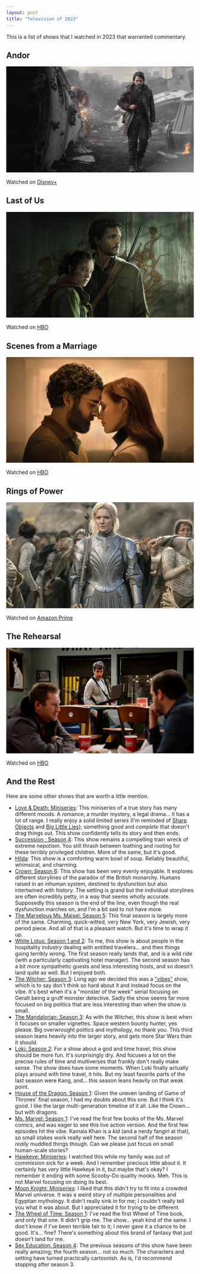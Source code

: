 ```yaml
---
layout: post
title: "Television of 2023"
---
```

This is a list of shows that I watched in 2023 that warranted commentary. 

## Andor
[![Andor](/media/posts/andor.jpeg)](https://www.disneyplus.com/series/star-wars-andor/3xsQKWG00GL5)

<p class="playLine"><span class='playIcon disney'></span>Watched on <a href="https://www.disneyplus.com/series/star-wars-andor/3xsQKWG00GL5">Disney+</a></p>

## Last of Us
[![Last of Us](/media/posts/last-of-us.jpg)](https://www.hbomax.com/series/urn:hbo:series:GYyofRQHeuJ6fiQEAAAEy)

<p class="playLine"><span class='playIcon hbo'></span>Watched on <a href="https://www.hbomax.com/series/urn:hbo:series:GYyofRQHeuJ6fiQEAAAEy">HBO</a></p>

## Scenes from a Marriage 
[![Scenes from a Marriage ](/media/posts/scenes-from-a-marriage.jpeg)](https://www.hbo.com/scenes-from-a-marriage)

<p class="playLine"><span class='playIcon hbo'></span>Watched on <a href="https://www.hbo.com/scenes-from-a-marriage">HBO</a></p>

## Rings of Power
[![Rings of Power](/media/posts/rings-of-power.jpg)](https://www.amazon.com/dp/B09QH98YG1)

<p class="playLine"><span class='playIcon amazon'></span>Watched on <a href="https://www.amazon.com/dp/B09QH98YG1">Amazon Prime</a></p>
	
## The Rehearsal
[![The Rehearsal](/media/posts/the-rehearsal.webp)](https://www.hbo.com/the-rehearsal)

<p class="playLine"><span class='playIcon hbo'></span>Watched on <a href="https://www.hbo.com/the-rehearsal">HBO</a></p>

## And the Rest

Here are some other shows that are worth a little mention.

- [Love & Death: Miniseries](https://www.max.com/shows/love-death/f7b16534-5a7b-4e0e-906f-406d25e6b7af): This miniseries of a true story has many different moods. A romance, a murder mystery, a legal drama… it has a lot of range. I really enjoy a solid limited series (I'm reminded of [Sharp Objects](https://www.hbo.com/sharp-objects) and [Big Little Lies](https://www.hbo.com/big-little-lies)); something good and _complete_ that doesn't drag things out. This show confidently tells its story and then ends.
- [Succession : Season 4](https://www.hbo.com/succession): This show remains a compelling train wreck of extreme nepotism. You still thrash between loathing and rooting for these terribly privileged children. More of the same, but it's good.
- [Hilda](https://www.netflix.com/title/80115346): This show is a comforting warm bowl of soup. Reliably beautiful, whimsical, and charming.
- [Crown: Season 6](https://www.netflix.com/title/80025678): This show has been very evenly enjoyable. It explores different storylines of the paradox of the British monarchy. Humans raised in an inhuman system, destined to dysfunction but also intertwined with history. The setting is grand but the individual storylines are often incredibly petty, in a way that seems wholly accurate. Supposedly this season is the end of the line, even though the real dysfunction marches on, and I'm a bit sad to not have more.
- [The Marvelous Ms. Maisel: Season 5](https://www.amazon.com/Marvelous-Mrs-Maisel-Season/dp/B0875GWS52): This final season is largely more of the same. Charming, quick-witted, very New York, very Jewish, very period piece. And all of that is a pleasant watch. But it's time to wrap it up.
- [White Lotus: Season 1 and 2](https://www.hbo.com/the-white-lotus): To me, this show is about people in the hospitality industry dealing with entitled travelers… and then things going terribly wrong. The first season really lands that, and is a wild ride (with a particularly captivating hotel manager). The second season has a bit more sympathetic guests and less interesting hosts, and so doesn't land quite as well. But I enjoyed both.
- [The Witcher: Season 3](https://www.netflix.com/title/80189685): Long ago we decided this was a ["vibes"](https://www.youtube.com/watch?v=ZStkUxC4iL4&t=2801s&pp=ygUVcGF0cmljayB3aWxsZW1zIHZpYmVz) show, which is to say don't think so hard about it and instead focus on the vibe. It's best when it's a "monster of the week" serial focusing on Geralt being a gruff monster detective. Sadly the show seems far more focused on big politics that are less interesting than when the show is small.
- [The Mandalorian: Season 3](https://www.disneyplus.com/series/the-mandalorian/3jLIGMDYINqD): As with the Witcher, this show is best when it focuses on smaller vignettes. Space western bounty hunter, yes please. Big overwrought politics and mythology, no thank you. This third season leans heavily into the larger story, and gets more Star Wars than it should.
- [Loki: Season 2](https://www.disneyplus.com/series/Loki/6pARMvILBGzF): For a show about a god and time travel, this show should be more fun. It's surprisingly dry. And focuses a lot on the precise rules of time and multiverses that frankly don't really make sense. The show does have some moments. When Loki finally actually plays around with time travel, it hits. But my least favorite parts of the last season were Kang, and… this season leans heavily on that weak point.
- [House of the Dragon: Season 1](https://www.hbo.com/house-of-the-dragon): Given the uneven landing of Game of Thrones' final season, I had my doubts about this one. But I think it's good. I like the large multi-generation timeline of it all. Like the Crown… but with dragons.
- [Ms. Marvel: Season 1](https://www.disneyplus.com/series/ms-marvel/45BsikoMcOOo): I've read the first few books of the Ms. Marvel comics, and was eager to see this live action version. And the first few episodes hit the vibe. Kamala Khan is a _kid_ (and a nerdy fangirl at that), so small stakes work really well here. The second half of the season _really_ muddled things though. Can we please just focus on small human-scale stories?
- [Hawkeye: Miniseries](https://www.disneyplus.com/series/hawkeye/11Zy8m9Dkj5l): I watched this while my family was out of commission sick for a week. And I remember precious little about it. It certainly has very little Hawkeye in it, but maybe that's okay? I remember it ending with some Scooby-Do quality mooks. Meh. This is not Marvel focusing on doing its best.
- [Moon Knight: Miniseries](https://ondisneyplus.disney.com/show/moon-knight): I liked that this didn't try to fit into a crowded Marvel universe. It was a weird story of multiple personalities and Egyptian mythology. It didn't really sink in for me; I couldn't really tell you what it was about. But I appreciated it for trying to be different.
- [The Wheel of Time: Season 1](https://www.amazon.com/Wheel-Time-Season-1/dp/B09F59CZ7R): I've read the first Wheel of Time book, and only that one. It didn't grip me. The show… yeah kind of the same. I don't know if I've been terrible fair to it; I never gave it a chance to be good. It's… fine? There's something about this brand of fantasy that just doesn't land for me.
- [Sex Education: Season 4](https://www.netflix.com/title/80197526): The previous seasons of this show have been really amazing; the fourth season... not so much. The characters and setting have turned practically cartoonish. As is, I'd recommend stopping after season 3.